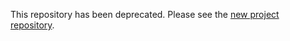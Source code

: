 This repository has been deprecated. Please see the [new project 
repository](https://github.com/josepablocam/aquery).
